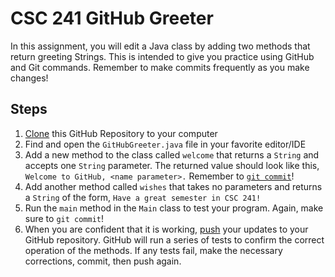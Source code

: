 # CSC 241 GitHub Greeter
In this assignment, you will edit a Java class by adding two methods that return greeting Strings. This is intended to give you practice using GitHub and Git commands. Remember to make commits frequently as you make changes!

## Steps

1. [Clone](https://www.git-scm.com/docs/git-clone) this GitHub Repository to your computer
1. Find and open the `GitHubGreeter.java` file in your favorite editor/IDE
1. Add a new method to the class called `welcome` that returns a `String` and accepts one `String` parameter. The returned value should look like this, `Welcome to GitHub, <name parameter>.` Remember to [`git commit`](https://git-scm.com/docs/git-commit)!
1. Add another method called `wishes` that takes no parameters and returns a `String` of the form, `Have a great semester in CSC 241!`
1. Run the `main` method in the `Main` class to test your program. Again, make sure to `git commit`!
1. When you are confident that it is working, [push](https://git-scm.com/docs/git-push) your updates to your GitHub repository. GitHub will run a series of tests to confirm the correct operation of the methods. If any tests fail, make the necessary corrections, commit, then push again.
